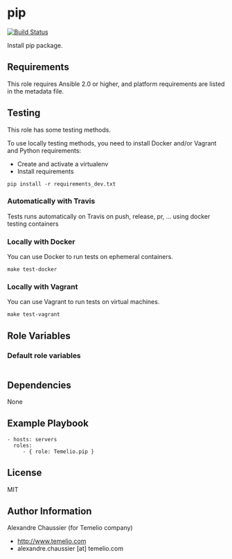 # pip

[![Build Status](https://travis-ci.org/Temelio/ansible-role-pip.svg?branch=master)](https://travis-ci.org/Temelio/ansible-role-pip)

Install pip package.

## Requirements

This role requires Ansible 2.0 or higher,
and platform requirements are listed in the metadata file.

## Testing

This role has some testing methods.

To use locally testing methods, you need to install Docker and/or Vagrant and Python requirements:

* Create and activate a virtualenv
* Install requirements

```
pip install -r requirements_dev.txt
```

### Automatically with Travis

Tests runs automatically on Travis on push, release, pr, ... using docker testing containers

### Locally with Docker

You can use Docker to run tests on ephemeral containers.

```
make test-docker
```

### Locally with Vagrant

You can use Vagrant to run tests on virtual machines.

```
make test-vagrant
```

## Role Variables

### Default role variables

``` yaml
```

## Dependencies

None

## Example Playbook

    - hosts: servers
      roles:
         - { role: Temelio.pip }

## License

MIT

## Author Information

Alexandre Chaussier (for Temelio company)
- http://www.temelio.com
- alexandre.chaussier [at] temelio.com

